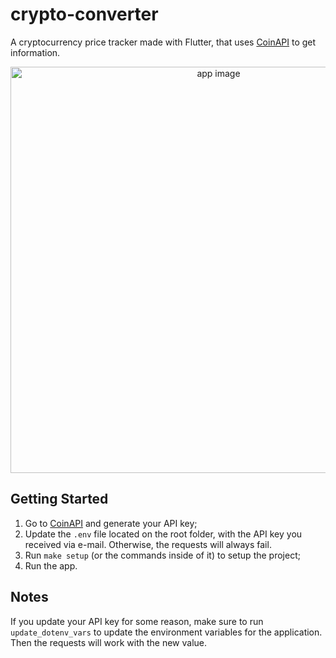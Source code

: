 # crypto-converter

A cryptocurrency price tracker made with Flutter, that uses [CoinAPI](https://www.coinapi.io/) to get information.

<div align="center">
  <img src="https://user-images.githubusercontent.com/8771994/187002175-05fe3406-722c-4cd0-aaa9-6fe652d81f08.png" alt="app image" height="650"/>
</div>

## Getting Started

1. Go to [CoinAPI](https://www.coinapi.io/) and generate your API key;
2. Update the `.env` file located on the root folder, with the API key you received via e-mail. Otherwise, the requests will always fail.
3. Run `make setup` (or the commands inside of it) to setup the project;
4. Run the app.

## Notes

If you update your API key for some reason, make sure to run `update_dotenv_vars` to update the environment variables for the application. Then the requests will work with the new value.
